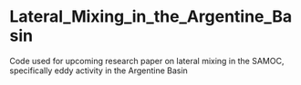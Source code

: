 # Lateral_Mixing_in_the_Argentine_Basin
Code used for upcoming research paper on lateral mixing in the SAMOC, specifically eddy activity in the Argentine Basin
